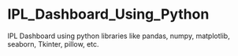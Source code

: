 # IPL_Dashboard_Using_Python
IPL Dashboard using python libraries like pandas, numpy, matplotlib, seaborn, Tkinter, pillow, etc.
